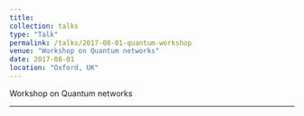 ```yaml
---
title:
collection: talks
type: "Talk"
permalink: /talks/2017-08-01-quantum-workshop
venue: "Workshop on Quantum networks"
date: 2017-08-01
location: "Oxford, UK"
---
```


Workshop on Quantum networks

---
